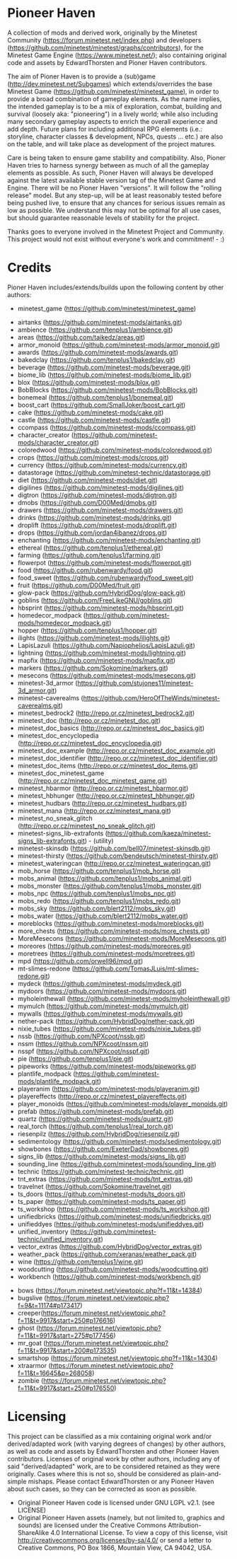 # Pioneer Haven

A collection of mods and derived work, originally by the Minetest Community (https://forum.minetest.net/index.php) and developers (https://github.com/minetest/minetest/graphs/contributors), for the Minetest Game Engine (https://www.minetest.net/); also containing original code and assets by EdwardThorsten and Pioner Haven contributors.

The aim of Pioner Haven is to provide a (sub)game (http://dev.minetest.net/Subgames) which extends/overrides the base Minetest Game (https://github.com/minetest/minetest_game), in order to provide a broad combination of gameplay elements. As the name implies, the intended gameplay is to be a mix of exploration, combat, building and survival (loosely aka: "pioneering") in a lively world; while also including many secondary gameplay aspects to enrich the overall experience and add depth. Future plans for including additional RPG elements (i.e.: storyline, character classes & development, NPCs, quests ... etc.) are also on the table, and will take place as development of the project matures.

Care is being taken to ensure game stability and compatibility. Also, Pioner Haven tries to harness synergy between as much of all the gameplay elements as possible. As such, Pioner Haven will always be developed against the latest available stable version tag of the Minetest Game and Engine. There will be no Pioner Haven "versions". It will follow the "rolling release" model. But any step-up, will be at least reasonably tested before being pushed live, to ensure that any chances for serious issues remain as low as possible. We understand this may not be optimal for all use cases, but should guarantee reasonable levels of stability for the project.

Thanks goes to everyone involved in the Minetest Project and Community. This project would not exist without everyone's work and commitment! - :)

# Credits

Pioner Haven includes/extends/builds upon the following content by other authors:
* minetest_game (https://github.com/minetest/minetest_game)
- airtanks (https://github.com/minetest-mods/airtanks.git)
- ambience (https://github.com/tenplus1/ambience.git)
- areas (https://github.com/taikedz/areas.git)
- armor_monoid (https://github.com/minetest-mods/armor_monoid.git)
- awards (https://github.com/minetest-mods/awards.git)
- bakedclay (https://github.com/tenplus1/bakedclay.git)
- beverage (https://github.com/minetest-mods/beverage.git)
- biome_lib (https://github.com/minetest-mods/biome_lib.git)
- blox (https://github.com/minetest-mods/blox.git)
- BobBlocks (https://github.com/minetest-mods/BobBlocks.git)
- bonemeal (https://github.com/tenplus1/bonemeal.git)
- boost_cart (https://github.com/SmallJoker/boost_cart.git)
- cake (https://github.com/minetest-mods/cake.git)
- castle (https://github.com/minetest-mods/castle.git)
- ccompass (https://github.com/minetest-mods/ccompass.git)
- character_creator (https://github.com/minetest-mods/character_creator.git)
- coloredwood (https://github.com/minetest-mods/coloredwood.git)
- crops (https://github.com/minetest-mods/crops.git)
- currency (https://github.com/minetest-mods/currency.git)
- datastorage (https://github.com/minetest-technic/datastorage.git)
- diet (https://github.com/minetest-mods/diet.git)
- digilines (https://github.com/minetest-mods/digilines.git)
- digtron (https://github.com/minetest-mods/digtron.git)
- dmobs (https://github.com/D00Med/dmobs.git)
- drawers (https://github.com/minetest-mods/drawers.git)
- drinks (https://github.com/minetest-mods/drinks.git)
- droplift (https://github.com/minetest-mods/droplift.git)
- drops (https://github.com/jordan4ibanez/drops.git)
- enchanting (https://github.com/minetest-mods/enchanting.git)
- ethereal (https://github.com/tenplus1/ethereal.git)
- farming (https://github.com/tenplus1/farming.git)
- flowerpot (https://github.com/minetest-mods/flowerpot.git)
- food (https://github.com/rubenwardy/food.git)
- food_sweet (https://github.com/rubenwardy/food_sweet.git)
- fruit (https://github.com/D00Med/fruit.git)
- glow-pack (https://github.com/HybridDog/glow-pack.git)
- goblins (https://github.com/FreeLikeGNU/goblins.git)
- hbsprint (https://github.com/minetest-mods/hbsprint.git)
- homedecor_modpack (https://github.com/minetest-mods/homedecor_modpack.git)
- hopper (https://github.com/tenplus1/hopper.git)
- ilights (https://github.com/minetest-mods/ilights.git)
- LapisLazuli (https://github.com/Napiophelios/LapisLazuli.git)
- lightning (https://github.com/minetest-mods/lightning.git)
- mapfix (https://github.com/minetest-mods/mapfix.git)
- markers (https://github.com/Sokomine/markers.git)
- mesecons (https://github.com/minetest-mods/mesecons.git)
- minetest-3d_armor (https://github.com/stujones11/minetest-3d_armor.git)
- minetest-caverealms (https://github.com/HeroOfTheWinds/minetest-caverealms.git)
- minetest_bedrock2 (http://repo.or.cz/minetest_bedrock2.git)
- minetest_doc (http://repo.or.cz/minetest_doc.git)
- minetest_doc_basics (http://repo.or.cz/minetest_doc_basics.git)
- minetest_doc_encyclopedia (http://repo.or.cz/minetest_doc_encyclopedia.git)
- minetest_doc_example (http://repo.or.cz/minetest_doc_example.git)
- minetest_doc_identifier (http://repo.or.cz/minetest_doc_identifier.git)
- minetest_doc_items (http://repo.or.cz/minetest_doc_items.git)
- minetest_doc_minetest_game (http://repo.or.cz/minetest_doc_minetest_game.git)
- minetest_hbarmor (http://repo.or.cz/minetest_hbarmor.git)
- minetest_hbhunger (http://repo.or.cz/minetest_hbhunger.git)
- minetest_hudbars (http://repo.or.cz/minetest_hudbars.git)
- minetest_mana (http://repo.or.cz/minetest_mana.git)
- minetest_no_sneak_glitch (http://repo.or.cz/minetest_no_sneak_glitch.git)
- minetest-signs_lib-extrafonts (https://github.com/kaeza/minetest-signs_lib-extrafonts.git) - (utility)
- minetest-skinsdb (https://github.com/bell07/minetest-skinsdb.git)
- minetest-thirsty (https://github.com/bendeutsch/minetest-thirsty.git)
- minetest_wateringcan (http://repo.or.cz/minetest_wateringcan.git)
- mob_horse (https://github.com/tenplus1/mob_horse.git)
- mobs_animal (https://github.com/tenplus1/mobs_animal.git)
- mobs_monster (https://github.com/tenplus1/mobs_monster.git)
- mobs_npc (https://github.com/tenplus1/mobs_npc.git)
- mobs_redo (https://github.com/tenplus1/mobs_redo.git)
- mobs_sky (https://github.com/blert2112/mobs_sky.git)
- mobs_water (https://github.com/blert2112/mobs_water.git)
- moreblocks (https://github.com/minetest-mods/moreblocks.git)
- more_chests (https://github.com/minetest-mods/more_chests.git)
- MoreMesecons (https://github.com/minetest-mods/MoreMesecons.git)
- moreores (https://github.com/minetest-mods/moreores.git)
- moretrees (https://github.com/minetest-mods/moretrees.git)
- mpd (https://github.com/orwell96/mpd.git)
- mt-slimes-redone (https://github.com/TomasJLuis/mt-slimes-redone.git)
- mydeck (https://github.com/minetest-mods/mydeck.git)
- mydoors (https://github.com/minetest-mods/mydoors.git)
- myholeinthewall (https://github.com/minetest-mods/myholeinthewall.git)
- mymulch (https://github.com/minetest-mods/mymulch.git)
- mywalls (https://github.com/minetest-mods/mywalls.git)
- nether-pack (https://github.com/HybridDog/nether-pack.git)
- nixie_tubes (https://github.com/minetest-mods/nixie_tubes.git)
- nssb (https://github.com/NPXcoot/nssb.git)
- nssm (https://github.com/NPXcoot/nssm.git)
- nsspf (https://github.com/NPXcoot/nsspf.git)
- pie (https://github.com/tenplus1/pie.git)
- pipeworks (https://github.com/minetest-mods/pipeworks.git)
- plantlife_modpack (https://github.com/minetest-mods/plantlife_modpack.git)
- playeranim (https://github.com/minetest-mods/playeranim.git)
- playereffects (http://repo.or.cz/minetest_playereffects.git)
- player_monoids (https://github.com/minetest-mods/player_monoids.git)
- prefab (https://github.com/minetest-mods/prefab.git)
- quartz (https://github.com/minetest-mods/quartz.git)
- real_torch (https://github.com/tenplus1/real_torch.git)
- riesenpilz (https://github.com/HybridDog/riesenpilz.git)
- sedimentology (https://github.com/minetest-mods/sedimentology.git)
- showbones (https://github.com/ExeterDad/showbones.git)
- signs_lib (https://github.com/minetest-mods/signs_lib.git)
- sounding_line (https://github.com/minetest-mods/sounding_line.git)
- technic (https://github.com/minetest-technic/technic.git)
- tnt_extras (https://github.com/minetest-mods/tnt_extras.git)
- travelnet (https://github.com/Sokomine/travelnet.git)
- ts_doors (https://github.com/minetest-mods/ts_doors.git)
- ts_paper (https://github.com/minetest-mods/ts_paper.git)
- ts_workshop (https://github.com/minetest-mods/ts_workshop.git)
- unifiedbricks (https://github.com/minetest-mods/unifiedbricks.git)
- unifieddyes (https://github.com/minetest-mods/unifieddyes.git)
- unified_inventory (https://github.com/minetest-technic/unified_inventory.git)
- vector_extras (https://github.com/HybridDog/vector_extras.git)
- weather_pack (https://github.com/xeranas/weather_pack.git)
- wine (https://github.com/tenplus1/wine.git)
- woodcutting (https://github.com/minetest-mods/woodcutting.git)
- workbench (https://github.com/minetest-mods/workbench.git)
* bows (https://forum.minetest.net/viewtopic.php?f=11&t=14384)
* bugslive (https://forum.minetest.net/viewtopic.php?f=9&t=11174#p173417)
* creeper(https://forum.minetest.net/viewtopic.php?f=11&t=9917&start=250#p176616)
* ghost (https://forum.minetest.net/viewtopic.php?f=11&t=9917&start=275#p177456)
* mr_goat (https://forum.minetest.net/viewtopic.php?f=11&t=9917&start=200#p173535)
* smartshop (https://forum.minetest.net/viewtopic.php?f=11&t=14304)
* xtraarmor (https://forum.minetest.net/viewtopic.php?f=11&t=16645&p=268058)
* zombie (https://forum.minetest.net/viewtopic.php?f=11&t=9917&start=250#p176550)

# Licensing

This project can be classified as a mix containing original work and/or derived/adapted work (with varying degrees of changes) by other authors, as well as code and assets by EdwardThorsten and other Pioneer Haven contributors. Licenses of original work by other authors, including any of said "derived/adapted" work, are to be considered retained as they were originally. Cases where this is not so, should be considered as plain-and-simple mishaps. Please contact EdwardThorsten or any Pioneer Haven about such cases, so they can be corrected as soon as possible.

- Original Pioneer Haven code is licensed under GNU LGPL v2.1. (see LICENSE)
- Original Pioneer Haven assets (namely, but not limited to, graphics and sounds) are licensed under the Creative Commons Attribution-ShareAlike 4.0 International License. To view a copy of this license, visit http://creativecommons.org/licenses/by-sa/4.0/ or send a letter to Creative Commons, PO Box 1866, Mountain View, CA 94042, USA.
